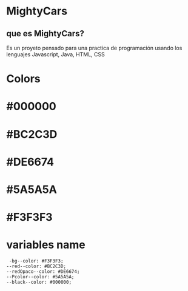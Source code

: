 # MightyCars
## que es MightyCars?

Es un proyeto pensado para una practica de programación usando los lenguajes Javascript, Java, HTML, CSS
# Colors 
# #000000
# #BC2C3D
# #DE6674
# #5A5A5A
# #F3F3F3
  # variables name
     -bg--color: #F3F3F3;
    --red--color: #BC2C3D;
    --redOpaco--color: #DE6674;
    --Pcolor--color: #5A5A5A;
    --black--color: #000000;
